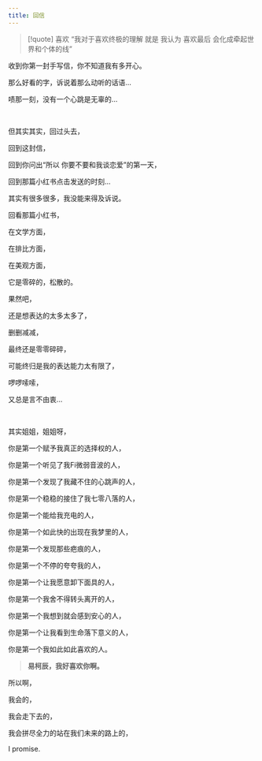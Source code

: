 ```yaml
---
title: 回信
---
```


> [!quote] 喜欢
> “我对于喜欢终极的理解 就是 我认为 喜欢最后 会化成牵起世界和个体的线”

收到你第一封手写信，你不知道我有多开心。

那么好看的字，诉说着那么动听的话语… 

啧那一刻，没有一个心跳是无辜的… 

<br>

但其实其实，回过头去，

回到这封信，

回到你问出“所以 你要不要和我谈恋爱”的第一天，

回到那篇小红书点击发送的时刻… 

其实有很多很多，我没能来得及诉说。

回看那篇小红书，

在文学方面，

在排比方面，

在美观方面，

它是零碎的，松散的。

果然吧，

还是想表达的太多太多了，

删删减减，

最终还是零零碎碎，

可能终归是我的表达能力太有限了，

啰啰嗦嗦，

又总是言不由衷…

<br>

其实姐姐，姐姐呀，

你是第一个赋予我真正的选择权的人，

你是第一个听见了我Fi微弱音波的人，

你是第一个发现了我藏不住的心跳声的人，

你是第一个稳稳的接住了我七零八落的人，

你是第一个能给我充电的人，

你是第一个如此快的出现在我梦里的人，

你是第一个发现那些疤痕的人，

你是第一个不停的夸夸我的人，

你是第一个让我愿意卸下面具的人，

你是第一个我舍不得转头离开的人，

你是第一个我想到就会感到安心的人，

你是第一个让我看到生命落下意义的人，

你是第一个我如此如此喜欢的人。


> **易柯辰，我好喜欢你啊。**

所以啊，

我会的，

我会走下去的，

我会拼尽全力的站在我们未来的路上的，

I promise.

